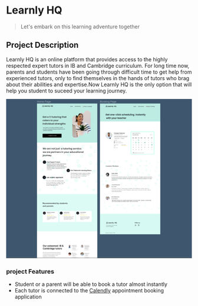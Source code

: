 # Learnly HQ

> Let's embark on this learning adventure together

## Project Description

Learnly HQ is an online platform that provides access to the highly respected expert tutors in IB and Cambridge curriculum.
For long time now, parents and students have been going through difficult time to get help from experienced tutors, only to find themselves in the hands of tutors who brag about their abilities and expertise.Now Learnly HQ is the only option that will help you student to suceed your learning journey.

![Learnly HQ ](/build/images/learnlyuiux.png)

### project Features

- Student or a parent will be able to book a tutor almost instantly
- Each tutor is connected to the [Calendly](https://calendly.com/) appointment booking application
